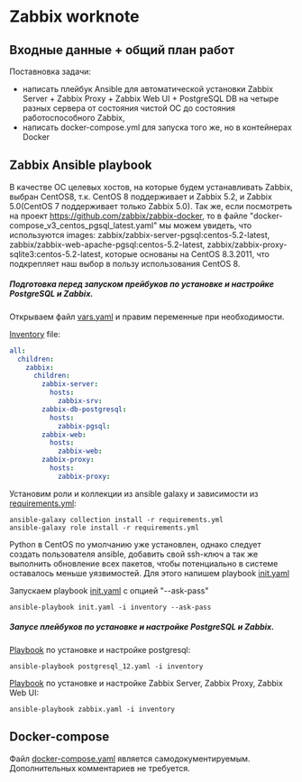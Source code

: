 # Zabbix worknote

## Входные данные + общий план работ

Поставновка задачи:
- написать плейбук Ansible для автоматической установки Zabbix Server + Zabbix Proxy + Zabbix Web UI + PostgreSQL DB на четыре разных сервера от состояния чистой ОС до состояния работоспособного Zabbix,
- написать docker-compose.yml для запуска того же, но в контейнерах Docker

## Zabbix Ansible playbook
В качестве ОС целевых хостов, на которые будем устанавливать Zabbix, выбран CentOS8, т.к. CentOS 8 поддерживает и Zabbix 5.2, и Zabbix 5.0(CentOS 7 поддерживает только Zabbix 5.0).
Так же, если посмотреть на проект https://github.com/zabbix/zabbix-docker, то в файле "docker-compose_v3_centos_pgsql_latest.yaml" мы можем увидеть, что используются images: zabbix/zabbix-server-pgsql:centos-5.2-latest, zabbix/zabbix-web-apache-pgsql:centos-5.2-latest, zabbix/zabbix-proxy-sqlite3:centos-5.2-latest, которые основаны на CentOS 8.3.2011, что подкрепляет наш выбор в пользу использования CentOS 8.

##### Подготовка перед запуском прейбуков по установке и настройке PostgreSQL и Zabbix.

Открываем файл [vars.yaml](ansible-zabbix/vars.yaml) и правим переменные при необходимости.

[Inventory](ansible-zabbix/inventory) file:
```yml
all:
  children:
    zabbix:
      children:
        zabbix-server:
          hosts:
            zabbix-srv:
        zabbix-db-postgresql:
          hosts:
            zabbix-pgsql:
        zabbix-web:
          hosts:
            zabbix-web:
        zabbix-proxy:
          hosts:
            zabbix-proxy:
```

Установим роли и коллекции из ansible galaxy и зависимости из [requirements.yml](ansible-zabbix/requirements.yml):
```
ansible-galaxy collection install -r requirements.yml
ansible-galaxy role install -r requirements.yml
```

Python в CentOS по умолчанию уже установлен, однако следует создать пользователя ansible, добавить свой ssh-ключ а так же выполнить обновление всех пакетов, чтобы потенциально в системе оставалось меньше уязвимостей.
Для этого напишем playbook [init.yaml](ansible-zabbix/init.yaml) 

Запускаем playbook [init.yaml](ansible-zabbix/init.yaml) с опцией "--ask-pass"
```
ansible-playbook init.yaml -i inventory --ask-pass
```

##### Запусе плейбуков по установке и настройке PostgreSQL и Zabbix.

[Playbook](ansible-zabbix/postgresql_12.yaml) по установке и настройке postgresql:
```
ansible-playbook postgresql_12.yaml -i inventory
```

[Playbook](ansible-zabbix/zabbix.yaml) по установке и настройке Zabbix Server, Zabbix Proxy, Zabbix Web UI:
```
ansible-playbook zabbix.yaml -i inventory
```

## Docker-compose

Файл [docker-compose.yaml](ansible-zabbix/docker-compose.yaml) является самодокументируемым. Дополнительных комментариев не требуется.
